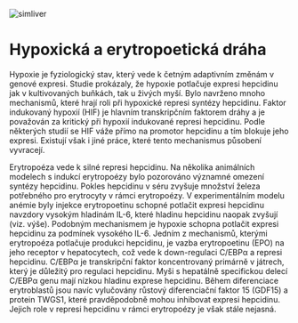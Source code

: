 <div class="w3-row">
<div class="w3-col s12 m6 l6">


![simliver](simliver.png)

</div>
<div class="w3-col s12 m6 l6 w3-padding w3-justify">

# Hypoxická a erytropoetická dráha

Hypoxie je fyziologický stav, který vede k četným adaptivním změnám v genové expresi. Studie prokázaly, že hypoxie potlačuje expresi hepcidinu jak v kultivovaných buňkách, tak u živých myší. Bylo navrženo mnoho mechanismů, které hrají roli při hypoxické represi syntézy hepcidinu. Faktor indukovaný hypoxií (HIF) je hlavním transkripčním faktorem dráhy a je považován za kritický při hypoxií indukované represi hepcidinu. Podle některých studií se HIF váže přímo na promotor hepcidinu a tím blokuje jeho expresi. Existují však i jiné práce, které tento mechanismus působení vyvracejí.

Erytropoéza vede k silné represi hepcidinu. Na několika animálních modelech s indukcí erytropoézy bylo pozorováno významné omezení syntézy hepcidinu. Pokles hepcidinu v séru zvyšuje množství železa potřebného pro erytrocyty v rámci erytropoézy. V experimentálním modelu anémie byly injekce erytropoetinu schopné potlačit expresi hepcidinu navzdory vysokým hladinám IL-6, které hladinu hepcidinu naopak zvyšují (viz. výše). Podobným mechanismem je hypoxie schopna potlačit expresi hepcidinu za podmínek vysokého IL-6. Jedním z mechanismů, kterými erytropoéza potlačuje produkci hepcidinu, je vazba erytropoetinu (EPO) na jeho receptor v hepatocytech, což vede k down-regulaci C/EBPα a represi hepcidinu. C/EBPα je transkripční faktor koncentrovaný primárně v játrech, který je důležitý pro regulaci hepcidinu. Myši s hepatálně specifickou delecí C/EBPα genu mají nízkou hladinu exprese hepcidinu. Během diferenciace erytroblastů jsou navíc vylučovány růstový diferenciační faktor 15 (GDF15) a protein TWGS1, které pravděpodobně mohou inhibovat expresi hepcidinu. Jejich role v represi hepcidinu v rámci erytropoézy je však stále nejasná.


</div>
</div>





